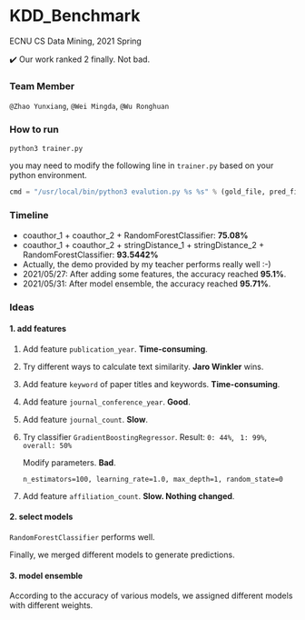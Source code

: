 # KDD_Benchmark

ECNU CS Data Mining, 2021 Spring

✔️ Our work ranked 2 finally. Not bad.

### Team Member

`@Zhao Yunxiang`, `@Wei Mingda`, `@Wu Ronghuan`

### How to run

```bash
python3 trainer.py
```

you may need to modify the following line in `trainer.py` based on your python environment.

```python
cmd = "/usr/local/bin/python3 evalution.py %s %s" % (gold_file, pred_file)
```

### Timeline

- coauthor_1 + coauthor_2 + RandomForestClassifier: **75.08%**
- coauthor_1 + coauthor_2 + stringDistance_1 + stringDistance_2 + RandomForestClassifier: **93.5442%**
- Actually,  the demo provided by my teacher performs really well :-)
- 2021/05/27: After adding some features, the accuracy reached **95.1%**.
- 2021/05/31: After model ensemble, the accuracy reached **95.71%**.

### Ideas

#### 1. add features

1. Add feature `publication_year`. **Time-consuming**.

2. Try different ways to calculate text similarity. **Jaro Winkler** wins.

3. Add feature `keyword` of paper titles and keywords. **Time-consuming**.

4. Add feature `journal_conference_year`. **Good**.

5. Add feature `journal_count`. **Slow**.

6. Try classifier `GradientBoostingRegressor`. Result: `0: 44%`, ` 1: 99%`, ` overall: 50%`

    Modify parameters. **Bad**.

    ```
    n_estimators=100, learning_rate=1.0, max_depth=1, random_state=0
    ```

7. Add feature `affiliation_count`. **Slow. Nothing changed**.

#### 2. select models

`RandomForestClassifier` performs well.

Finally, we merged different models to generate predictions.

#### 3. model ensemble

According to the accuracy of various models, we assigned different models with different weights.


